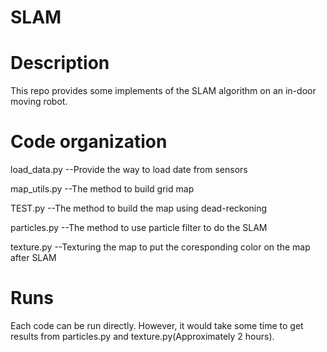 # SLAM

 
Description
===========
This repo provides some implements of the SLAM algorithm on an in-door moving robot.

Code organization
=================
load_data.py    --Provide the way to load date from sensors

map_utils.py    --The method to build grid map

TEST.py         --The method to build the map using dead-reckoning

particles.py    --The method to use particle filter to do the SLAM

texture.py      --Texturing the map to put the coresponding color on the map after SLAM

Runs
==========
Each code can be run directly. However, it would take some time to get results from particles.py and texture.py(Approximately 2 hours).
